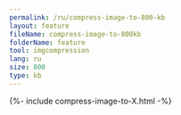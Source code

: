 ```yaml
---
permalink: /ru/compress-image-to-800-kb
layout: feature
fileName: compress-image-to-800kb
folderName: feature
tool: imgcompression
lang: ru
size: 800
type: kb
---
```


{%- include compress-image-to-X.html -%}
